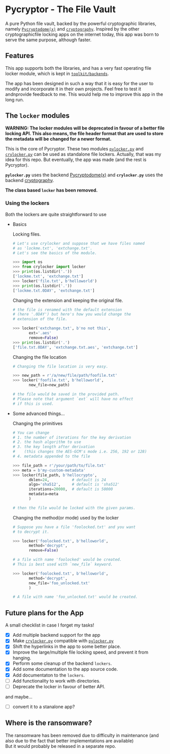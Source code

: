 # Pycryptor - The File Vault

A pure Python file vault, backed by the powerful cryptographic libraries,
namely [`Pycryptodome(x)`][6] and [`cryptography`][7]. Inspired by the
other cryptographicfile locking apps on the internet today, this app was
born to serve the same purpose, although faster.


## Features

This app supports both the libraries, and has a very fast operating file
locker module, which is kept in [`toolkit/backends`][3]. 

The app has been designed in such a way that it is easy for the user to
modify and incorporate it in their own projects. Feel free to test it
andnprovide feedback to me. This would help me to improve this app in
the long run.


## The `locker` modules

**WARNING: The locker modules will be deprecated in favour of a better file
locking API. This also means, the file header format that are used to store
the metadata will be changed for a newer format.**

This is the core of Pycryptor. These two modules [`pylocker.py`][4] and
[`crylocker.py`][5] can be used as standalone file lockers. Actually,
that was my idea for this repo. But eventually, the app was made (and the
rest is Pycryptor).

**`pylocker.py`** uses the backend [Pycryptodome(x)][6] and 
**`crylocker.py`** uses the backend [cryptography][7].

**The class based `locker` has been removed.**


### Using the lockers

Both the lockers are quite straightforward to use

 - Basics

	Locking files.
	```python
	# Let's use crylocker and suppose that we have files named
	# as 'lockme.txt', 'extchange.txt'.
	# Let's see the basics of the module.
	
	>>> import os
	>>> from crylocker import locker
	>>> print(os.listdir('.'))
	['lockme.txt', 'extchange.txt']
	>>> locker('file.txt', b'helloworld')
	>>> print(os.listdir('.'))
	['lockme.txt.0DAY', 'extchange.txt']
	```

	Changing the extension and keeping the original file.

	```python
	# the file is renamed with the default extension
	# (here '.0DAY') but here's how you would change the
	# extension of the file.

	>>> locker('extchange.txt', b'no not this', 
		   ext='.aes'
		   remove=False)
	>>> print(os.listdir('.')
	['file.txt.0DAY', 'extchange.txt.aes', 'extchange.txt']
	```
	Changing the file location
	```python
	# Changing the file location is very easy.
	
	>>> new_path = r'/a/new/file/path/foofile.txt'
	>>> locker('foofile.txt', b'helloworld',
		   new_file=new_path)
	
	# the file would be saved in the provided path.
	# Please note that argument `ext` will have no effect
	# if this is used.
	```

 - Some advanced things...

	Changing the primitives

	```python
	# You can change 
	# 1. the number of iterations for the key derivation
	# 2. the hash algorithm to use 
	# 3. the key length after derivation 
	#    (this changes the AES-GCM's mode i.e. 256, 192 or 128)
	# 4. metadata appended to the file 
	
	>>> file_path = r'/your/path/to/file.txt'
	>>> meta = b'my-custom-metadata'
	>>> locker(file_path, b'hellocrypto',
		   dklen=24,	      # default is 24
		   algo='sha512',     # default is 'sha512'
		   iterations=20000,  # default is 50000
		   metadata=meta
		   )
	
	# then the file would be locked with the given params.
	```
	
	Changing the method(or mode) used by the locker
	
	```python
	# Suppose you have a file 'foolocked.txt' and you want
	# to decrypt it.
	
	>>> locker('foolocked.txt', b'helloworld',
		   method='decrypt',
		   remove=False)
	
	# a file with name 'foolocked' would be created.
	# This is best used with `new_file` keyword.
	
	>>> locker('foolocked.txt', b'helloworld',
		   method='decrypt',
		   new_file='foo_unlocked.txt'
		   )
	
	# A file with name 'foo_unlocked.txt' would be created.
	```


## Future plans for the App

A small checklist in case I forget my tasks!

 - [x] Add multiple backend support for the app
 - [x] Make [`crylocker.py`][5] compatible with [`pylocker.py`][4]
 - [x] Shift the hyperlinks in the app to some better place.
 - [x] Improve the large/multiple file locking speed, and prevent it from hanging.
 - [x] Perform some cleanup of the backend `lockers`.
 - [x] Add some documentation to the app source code.
 - [x] Add documentaton to the `lockers`.
 - [ ] Add functionality to work with directories.
 - [ ] Deprecate the locker in favour of better API.

and maybe...
 - [ ] convert it to a stanalone app?


## Where is the ransomware?

The ransomware has been removed due to difficulty in maintenance
(and also due to the fact that better implementations are available)  
But it would probably be released in a separate repo.


[3]: <Pycryptor/toolkit/backends>
[4]: <Pycryptor/toolkit/backends/pylocker.py>
[5]: <Pycryptor/toolkit/backends/crylocker.py>
[6]: <https://github.com/Legrandin/pycryptodome#pycryptodome>
[7]: <https://github.com/pyca/cryptography#pycacryptography>

